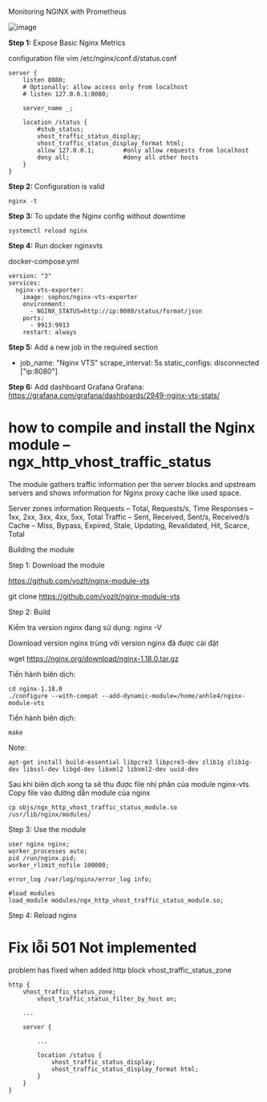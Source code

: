 Monitoring NGINX with Prometheus

![image](https://github.com/anhln12/prometheus-grafana/assets/18412583/dc06de91-4c18-4d16-bade-33eaf87a0c35)

**Step 1:** Expose Basic Nginx Metrics

configuration file
vim /etc/nginx/conf.d/status.conf

```
server {
    listen 8080;
    # Optionally: allow access only from localhost
    # listen 127.0.0.1:8080;

    server_name _;

    location /status {
        #stub_status;
        vhost_traffic_status_display;
        vhost_traffic_status_display_format html;
        allow 127.0.0.1;        #only allow requests from localhost
        deny all;               #deny all other hosts
    }
}
```

**Step 2:** Configuration is valid
```
nginx -t
```

**Step 3:** To update the Nginx config without downtime
```
systemctl reload nginx
```

**Step 4:** Run docker nginxvts

docker-compose.yml 
```
version: "3"
services:
  nginx-vts-exporter:
    image: sophos/nginx-vts-exporter
    environment:
      - NGINX_STATUS=http://ip:8080/status/format/json
    ports:
      - 9913:9913
    restart: always
```


**Step 5:** Add a new job in the required section
  - job_name: "Nginx VTS"
    scrape_interval: 5s
    static_configs:
    disconnected ["ip:8080"]

**Step 6:** Add dashboard Grafana
Grafana: https://grafana.com/grafana/dashboards/2949-nginx-vts-stats/




# how to compile and install the Nginx module – ngx_http_vhost_traffic_status

The module gathers traffic information per the server blocks and upstream servers and shows information for Nginx proxy cache like used space.

Server zones information
    Requests – Total, Requests/s, Time
    Responses – 1xx, 2xx, 3xx, 4xx, 5xx, Total
    Traffic – Sent, Received, Sent/s, Received/s
    Cache – Miss, Bypass, Expired, Stale, Updating, Revalidated, Hit, Scarce, Total

Building the module

Step 1: Download the module

https://github.com/vozlt/nginx-module-vts 

git clone https://github.com/vozlt/nginx-module-vts

Step 2: Build 

Kiểm tra version nginx đang sử dụng: nginx -V

Download version nginx trùng với version nginx đã được cài đặt

wget https://nginx.org/download/nginx-1.18.0.tar.gz

Tiến hành biên dịch: 
```
cd nginx-1.18.0
./configure --with-compat --add-dynamic-module=/home/anhle4/nginx-module-vts
```
Tiến hành biên dịch:
```
make
```
Note:
```
apt-get install build-essential libpcre3 libpcre3-dev zlib1g zlib1g-dev libssl-dev libgd-dev libxml2 libxml2-dev uuid-dev
```

Sau khi biên dịch xong ta sẽ thu được file nhị phân của module nginx-vts. Copy file vào đường dẫn module của nginx
```
cp objs/ngx_http_vhost_traffic_status_module.so /usr/lib/nginx/modules/
```

Step 3: Use the module
```
user nginx nginx;
worker_processes auto;
pid /run/nginx.pid;
worker_rlimit_nofile 100000;
 
error_log /var/log/nginx/error_log info;
 
#load modules
load_module modules/ngx_http_vhost_traffic_status_module.so;
```

Step 4: Reload nginx


# Fix lỗi 501 Not implemented

problem has fixed when added http block vhost_traffic_status_zone

```
http {
    vhost_traffic_status_zone;
        vhost_traffic_status_filter_by_host on;

    ...

    server {

        ...

        location /status {
            vhost_traffic_status_display;
            vhost_traffic_status_display_format html;
        }
    }
}
```

















